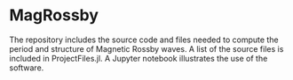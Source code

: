 # MagRossby
The repository includes the source code and files needed to compute the period and structure of Magnetic Rossby waves. A list of the source files is included in ProjectFiles.jl. A Jupyter notebook illustrates the use of the software.

